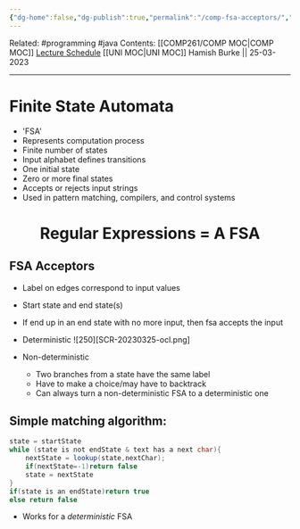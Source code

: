 ```yaml
---
{"dg-home":false,"dg-publish":true,"permalink":"/comp-fsa-acceptors/","dgPassFrontmatter":true}
---
```


Related: #programming #java 
Contents: [[COMP261/COMP MOC\|COMP MOC]]
[Lecture Schedule](https://ecs.wgtn.ac.nz/Courses/COMP261_2023T1/LectureSchedule)
[[UNI MOC\|UNI MOC]]
Hamish Burke || 25-03-2023
***


# Finite State Automata
- 'FSA'
- Represents computation process
- Finite number of states
- Input alphabet defines transitions
- One initial state
- Zero or more final states
- Accepts or rejects input strings
- Used in pattern matching, compilers, and control systems


<h1 align="center">
Regular Expressions = A FSA
</h1>


## FSA Acceptors
- Label on edges correspond to input values
- Start state and end state(s)
- If end up in an end state with no more input, then fsa accepts the input
- Deterministic
![250][SCR-20230325-ocl.png]

- Non-deterministic
	- Two branches from a state have the same label
	- Have to make a choice/may have to backtrack
	- Can always turn a non-deterministic FSA to a deterministic one



## Simple matching algorithm:
```java
state = startState
while (state is not endState & text has a next char){
	nextState = lookup(state,nextChar);
	if(nextState=-1)return false
	state = nextState
}
if(state is an endState)return true
else return false
```
- Works for a *deterministic* FSA